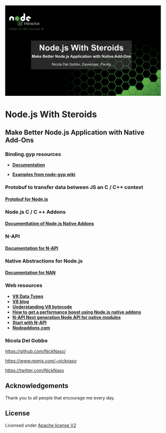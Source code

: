 ![alt Node Intercactive 2017](conf-ni-2017.png)

# Node.js With Steroids

## Make Better Node.js Application with Native Add-Ons

### Binding.gyp resources

* **[Documentation](https://gyp.gsrc.io/docs/UserDocumentation.md)** 

* **[Examples from node-gyp wiki](https://github.com/nodejs/node-gyp/wiki/"binding.gyp"-files-out-in-the-wild)**

### Protobuf to transfer data between JS an C / C++ context

#### [Protobuf for Node.js](https://code.google.com/archive/p/protobuf-for-node/) 

### Node.js C / C ++ Addons

#### [Documenttation of Node.js Native Addons](https://nodejs.org/dist/latest-v8.x/docs/api/addons.html)

### N-API 

#### [Documentation for N-API](https://nodejs.org/dist/latest-v8.x/docs/api/n-api.html)

### Native Abstractions for Node.js 

#### [Documentation for NAN](https://github.com/nodejs/nan)

### Web resources
* **[V8 Data Types](https://annamag.github.io/codeandart/outreachy/V8-Data-Types/)**
* **[V8 blog](https://v8project.blogspot.it/)**
* **[Understanding V8 bytecode](https://medium.com/dailyjs/understanding-v8s-bytecode-317d46c94775)**
* **[How to get a performance boost using Node.js native addons](https://medium.com/developers-writing/how-to-get-a-performance-boost-using-node-js-native-addons-fd3a24719c85)**
* **[N-API Next generation Node API for native modules](https://www.slideshare.net/michaeldawson3572846/n-apinode-summit2017final)**
* **[Start with N-API](https://hackernoon.com/n-api-and-getting-started-with-writing-c-addons-for-node-js-cf061b3eae75)**
* **[Nodeaddons.com](https://nodeaddons.com/)**

### Nicola Del Gobbo

<https://github.com/NickNaso/>

<https://www.npmjs.com/~nicknaso>

<https://twitter.com/NickNaso>

## Acknowledgements

Thank you to all people that encourage me every day.

## License

Licensed under [Apache license V2](./LICENSE)

